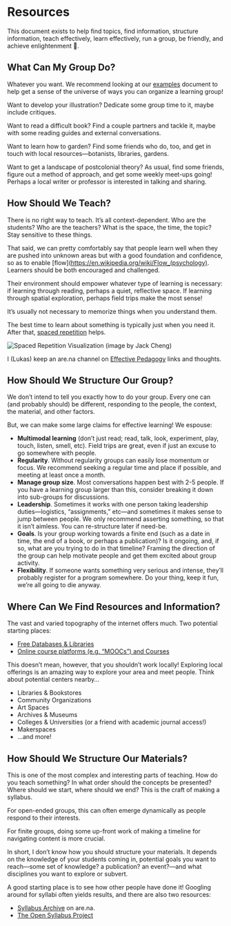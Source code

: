 # Resources

This document exists to help find topics, find information, structure information, teach effectively, learn effectively, run a group, be friendly, and achieve enlightenment 🌱.

## What Can My Group Do?

Whatever you want. We recommend looking at our [examples](https://github.com/learning-gardens/__meta/blob/master/examples.md) document to help get a sense of the universe of ways you can organize a learning group!

Want to develop your illustration? Dedicate some group time to it, maybe include critiques. 

Want to read a difficult book? Find a couple partners and tackle it, maybe with some reading guides and external conversations. 

Want to learn how to garden? Find some friends who do, too, and get in touch with local resources—botanists, libraries, gardens. 

Want to get a landscape of postcolonial theory? As usual, find some friends, figure out a method of approach, and get some weekly meet-ups going! Perhaps a local writer or professor is interested in talking and sharing. 

## How Should We Teach?

There is no right way to teach. It’s all context-dependent. Who are the students? Who are the teachers? What is the space, the time, the topic? Stay sensitive to these things. 

That said, we can pretty comfortably say that people learn well when they are pushed into unknown areas but with a good foundation and confidence, so as to enable [flow](https://en.wikipedia.org/wiki/Flow_(psychology). Learners should be both encouraged and challenged. 

Their environment should empower whatever type of learning is necessary: if learning through reading, perhaps a quiet, reflective space. If learning through spatial exploration, perhaps field trips make the most sense! 

It’s usually not necessary to memorize things when you understand them. 

The best time to learn about something is typically just when you need it. After that, [spaced repetition](https://en.wikipedia.org/wiki/Spaced_repetition) helps. 

![Spaced Repetition Visualization](http://i2.wp.com/www.keytokorean.com/wp-content/uploads/2013/07/cramming-vs-spaced-reps.png?zoom=2&resize=780%2C389) 
(image by Jack Cheng)

I (Lukas) keep an are.na channel on [Effective Pedagogy](https://www.are.na/lukas-wp/effective-pedagogy) links and thoughts. 

## How Should We Structure Our Group?

We don’t intend to tell you exactly how to do your group. Every one can (and probably should) be different, responding to the people, the context, the material, and other factors. 

But, we can make some large claims for effective learning! We espouse:

- __Multimodal learning__ (don’t just read; read, talk, look, experiment, play, touch, listen, smell, etc). Field trips are great, even if just an excuse to go somewhere with people. 
- __Regularity__. Without regularity groups can easily lose momentum or focus. We recommend seeking a regular time and place if possible, and meeting at least once a month.
- __Manage group size__. Most conversations happen best with 2-5 people. If you have a learning group larger than this, consider breaking it down into sub-groups for discussions. 
- __Leadership__. Sometimes it works with one person taking leadership duties—logistics, “assignments,” etc—and sometimes it makes sense to jump between people. We only recommend asserting something, so that it isn’t aimless. You can re-structure later if need-be. 
- __Goals__. Is your group working towards a finite end (such as a date in time, the end of a book, or perhaps a publication)? Is it ongoing, and, if so, what are you trying to do in that timeline? Framing the direction of the group can help motivate people and get them excited about group activity. 
- __Flexibility__. If someone wants something very serious and intense, they’ll probably register for a program somewhere. Do your thing, keep it fun, we’re all going to die anyway. 

## Where Can We Find Resources and Information?

The vast and varied topography of the internet offers much. Two potential starting places:

- [Free Databases & Libraries](https://www.are.na/lukas-wp/free-databases-libraries)
- [Online course platforms (e.g. “MOOCs”) and Courses](https://www.are.na/lukas-wp/online-learning-courses)

This doesn’t mean, however, that you shouldn’t work locally! Exploring local offerings is an amazing way to explore your area and meet people. Think about potential centers nearby…

- Libraries & Bookstores
- Community Organizations
- Art Spaces
- Archives & Museums
- Colleges & Universities (or a friend with academic journal access!)
- Makerspaces
- …and more!

## How Should We Structure Our Materials? 

This is one of the most complex and interesting parts of teaching. How do you teach something? In what order should the concepts be presented? Where should we start, where should we end? This is the craft of making a syllabus.

For open-ended groups, this can often emerge dynamically as people respond to their interests. 

For finite groups, doing some up-front work of making a timeline for navigating content is more crucial. 

In short, I don’t know how you should structure your materials. It depends on the knowledge of your students coming in, potential goals you want to reach—some set of knowledge? a publication? an event?—and what disciplines you want to explore or subvert. 

A good starting place is to see how other people have done it! Googling around for syllabi often yields results, and there are also two resources:

- [Syllabus Archive](https://www.are.na/lukas-wp/syllabus-archive) on are.na.
- [The Open Syllabus Project](http://opensyllabusproject.org/) 
